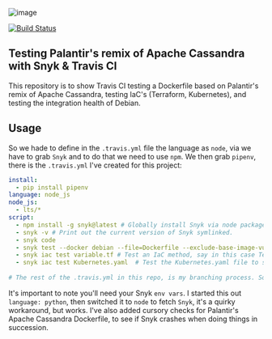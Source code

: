 ![image](https://user-images.githubusercontent.com/20936398/146291011-e2a74fa8-c94d-4ab1-87d0-4a64137d141b.png)

[![Build Status](https://app.travis-ci.com/Montana/snyk-palantir-cassandra.svg?branch=master)](https://app.travis-ci.com/Montana/snyk-palantir-cassandra)


## Testing Palantir's remix of Apache Cassandra with Snyk & Travis CI

This repository is to show Travis CI testing a Dockerfile based on Palantir's remix of Apache Cassandra, testing IaC's (Terraform, Kubernetes), and testing the integration health of Debian.

## Usage 

So we hade to define in the `.travis.yml` file the language as `node`, via we have to grab `Snyk` and to do that we need to use `npm`. We then grab `pipenv`, there is the `.travis.yml` I've created for this project: 

```yaml
install:
  - pip install pipenv
language: node_js
node_js:
  - lts/*
script:
  - npm install -g snyk@latest # Globally install Snyk via node package manager, using condition `@latest` for latest version.
  - snyk -v # Print out the current version of Snyk symlinked. 
  - snyk code
  - snyk test --docker debian --file=Dockerfile --exclude-base-image-vulns # Scan the Palantir Cassandra container. 
  - snyk iac test variable.tf # Test an IaC method, say in this case Terraform. With simple variables that really equal to moot.
  - snyk iac test Kubernetes.yaml  # Test the Kubernetes.yaml file to see if there's any vuln's, this is defined to run on nginx.
  
# The rest of the .travis.yml in this repo, is my branching process. So if you look at the existing .travis.yml in this repo, and wonder why it's different that's the reson. The above snippet will get you going. 
  ```

It's important to note you'll need your Snyk `env vars`. I started this out `language: python`, then switched it to `node` to fetch `Snyk`, it's a quirky workaround, but works. I've also added cursory checks for Palantir's Apache Cassandra Dockerfile, to see if Snyk crashes when doing things in succession.
